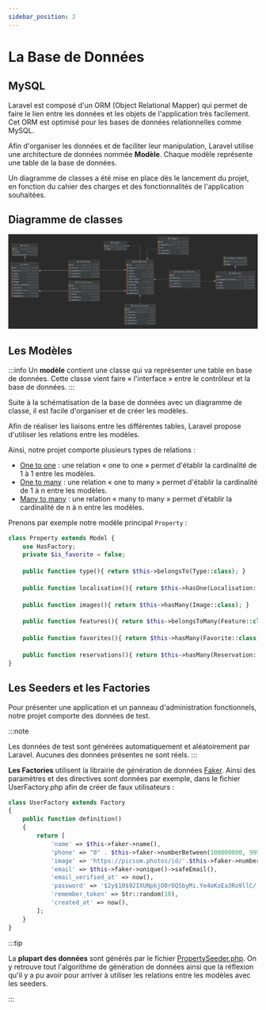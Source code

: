 ```yaml
---
sidebar_position: 2
---
```


# La Base de Données

## MySQL

Laravel est composé d'un ORM (Object Relational Mapper) qui permet de faire le lien entre les données et les objets de l'application très facilement.
Cet ORM est optimisé pour les bases de données relationnelles comme MySQL.

Afin d'organiser les données et de faciliter leur manipulation, Laravel utilise une architecture de données nommée **Modèle**.
Chaque modèle représente une table de la base de données. 

Un diagramme de classes a été mise en place dès le lancement du projet, en fonction du cahier des charges et des fonctionnalités de l'application souhaitées.

## Diagramme de classes

![Diagramme de classes](/img/diagramme-classes.png)

## Les Modèles

:::info
Un **modèle** contient une classe qui va représenter une table en base de données. Cette classe vient faire « l'interface » entre le contrôleur et la base de données.
:::

Suite à la schématisation de la base de données avec un diagramme de classe, il est facile d'organiser et de créer les modèles.

Afin de réaliser les liaisons entre les différentes tables, Laravel propose d'utiliser les relations entre les modèles.

Ainsi, notre projet comporte plusieurs types de relations :
- [One to one](https://laravel.com/docs/9.x/eloquent-relationships#one-to-one) : une relation « one to one » permet d'établir la cardinalité de 1 à 1 entre les modèles.
- [One to many](https://laravel.com/docs/9.x/eloquent-relationships#one-to-many) : une relation « one to many » permet d'établir la cardinalité de 1 à n entre les modèles.
- [Many to many](https://laravel.com/docs/9.x/eloquent-relationships#many-to-many) : une relation « many to many » permet d'établir la cardinalité de n à n entre les modèles.

Prenons par exemple notre modèle principal `Property` :

```php
class Property extends Model {
    use HasFactory;
    private $is_favorite = false;

    public function type(){ return $this->belongsTo(Type::class); }

    public function localisation(){ return $this->hasOne(Localisation::class); }

    public function images(){ return $this->hasMany(Image::class); }

    public function features(){ return $this->belongsToMany(Feature::class); }

    public function favorites(){ return $this->hasMany(Favorite::class); }

    public function reservations(){ return $this->hasMany(Reservation::class); }
}
```

## Les Seeders et les Factories

Pour présenter une application et un panneau d'administration fonctionnels, notre projet comporte des données de test.

:::note

Les données de test sont générées automatiquement et aléatoirement par Laravel. Aucunes des données présentes ne sont réels.
:::

**Les Factories** utilisent la librairie de génération de données [Faker](https://github.com/fzaninotto/Faker). Ainsi des paramètres et des directives sont données par exemple, dans le fichier UserFactory.php afin de créer de faux utilisateurs :

```php
class UserFactory extends Factory
{
    public function definition()
    {
        return [
            'name' => $this->faker->name(),
            'phone' => "0" . $this->faker->numberBetween(100000000, 999999999),
            'image' => 'https://picsum.photos/id/'.$this->faker->numberBetween(1,1000).'/200/300',
            'email' => $this->faker->unique()->safeEmail(),
            'email_verified_at' => now(),
            'password' => '$2y$10$92IXUNpkjO0rOQ5byMi.Ye4oKoEa3Ro9llC/.og/at2.uheWG/igi', // password
            'remember_token' => Str::random(10),
            'created_at' => now(),
        ];
    }
}    
```

:::tip

La **plupart des données** sont générés par le fichier [PropertySeeder.php](https://github.com/DimitriRomano/YnovB3-Immo-API-Panel/blob/master/database/seeders/PropertySeeder.php). On y retrouve tout l'algorithme de génération de données ainsi que la réflexion qu'il y a pu avoir pour arriver à utiliser les relations entre les modèles avec les seeders.

:::